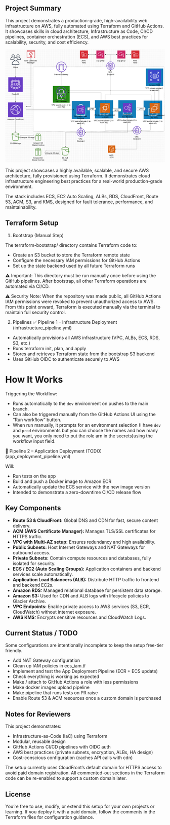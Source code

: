 ## Project Summary
This project demonstrates a production-grade, high-availability web infrastructure on AWS, fully automated using Terraform and GitHub Actions.
It showcases skills in cloud architecture, Infrastructure as Code, CI/CD pipelines, container orchestration (ECS), and AWS best practices for scalability, security, and cost efficiency.

![Architecture Diagram](architecture.jpg)

This project showcases a highly available, scalable, and secure AWS architecture, fully provisioned using Terraform.
It demonstrates cloud infrastructure engineering best practices for a real-world production-grade environment.

The stack includes ECS, EC2 Auto Scaling, ALBs, RDS, CloudFront, Route 53, ACM, S3, and KMS, designed for fault tolerance, performance, and maintainability.

## Terraform Setup

1. Bootstrap (Manual Step)

The terraform-bootstrap/ directory contains Terraform code to:

- Create an S3 bucket to store the Terraform remote state
- Configure the necessary IAM permissions for GitHub Actions
- Set up the state backend used by all future Terraform runs

⚠️ Important:
This directory must be run manually once before using the GitHub pipelines.
After bootstrap, all other Terraform operations are automated via CI/CD.

⚠️ Security Note:
When the repository was made public, all GitHub Actions IAM permissions were revoked to prevent unauthorized access to AWS.
From this point onward, Terraform is executed manually via the terminal to maintain full security control.

2. Pipelines
✅ Pipeline 1 – Infrastructure Deployment (infrastructure_pipeline.yml)

- Automatically provisions all AWS infrastructure (VPC, ALBs, ECS, RDS, S3, etc.)
- Runs terraform init, plan, and apply
- Stores and retrieves Terraform state from the bootstrap S3 backend
- Uses GitHub OIDC to authenticate securely to AWS

# How It Works

Triggering the Workflow:
- Runs automatically to the `dev` environment on pushes to the main branch.
- Can also be triggered manually from the GitHub Actions UI using the “Run workflow” button.
- When run manually, it prompts for an environment selection (I have `dev` and `prod` environments but you can choose the 
names and how many you want, you only need to put the role arn in the secrets)using the workflow input field.

🧩 Pipeline 2 – Application Deployment (TODO) (app_deployment_pipeline.yml)

Will:

- Run tests on the app
- Build and push a Docker image to Amazon ECR
- Automatically update the ECS service with the new image version
- Intended to demonstrate a zero-downtime CI/CD release flow

## Key Components

- **Route 53 & CloudFront:** Global DNS and CDN for fast, secure content delivery.
- **ACM (AWS Certificate Manager):** Manages TLS/SSL certificates for HTTPS traffic.
- **VPC with Multi-AZ setup:** Ensures redundancy and high availability.
- **Public Subnets:** Host Internet Gateways and NAT Gateways for outbound access.
- **Private Subnets:** Contain compute resources and databases, fully isolated for security.
- **ECS / EC2 (Auto Scaling Groups):** Application containers and backend services scale automatically.
- **Application Load Balancers (ALB):** Distribute HTTP traffic to frontend and backend EC2s.
- **Amazon RDS:** Managed relational database for persistent data storage.
- **Amazon S3:** Used for CDN and ALB logs with lifecycle policies to Glacier Archive.
- **VPC Endpoints:** Enable private access to AWS services (S3, ECR, CloudWatch) without internet exposure.
- **AWS KMS:** Encrypts sensitive resources and CloudWatch Logs.

## Current Status / TODO

Some configurations are intentionally incomplete to keep the setup free-tier friendly.

- Add NAT Gateway configuration
- Clean up IAM policies in ecs_iam.tf
- Implement and test the App Deployment Pipeline (ECR + ECS update)
- Check everything is working as expected
- Make / attach to GitHub Actions a role with less permissions
- Make docker images upload pipeline
- Make pipeline that runs tests on PR raise
- Enable Route 53 & ACM resources once a custom domain is purchased 

## Notes for Reviewers

This project demonstrates:

- Infrastructure-as-Code (IaC) using Terraform
- Modular, reusable design
- GitHub Actions CI/CD pipelines with OIDC auth
- AWS best practices (private subnets, encryption, ALBs, HA design)
- Cost-conscious configuration (caches API calls with cdn)

The setup currently uses CloudFront’s default domain for HTTPS access to avoid paid domain registration.
All commented-out sections in the Terraform code can be re-enabled to support a custom domain later.

## License

You’re free to use, modify, or extend this setup for your own projects or learning.
If you deploy it with a paid domain, follow the comments in the Terraform files for configuration guidance.
